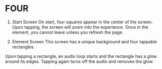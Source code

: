 # FOUR

1. Start Screen
On start, four squares appear in the center of the screen. Upon tapping, the screen will zoom into the experience.
Once in the element, you cannot leave unless you refresh the page.

2. Element Screen
This screen has a unique background and four tappable rectangles.

Upon tapping a rectangle, an audio loop starts and the rectangle has a glow around its edges.
Tapping again turns off the audio and removes the glow.